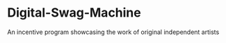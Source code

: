 Digital-Swag-Machine
====================

An incentive program showcasing the work of original independent artists